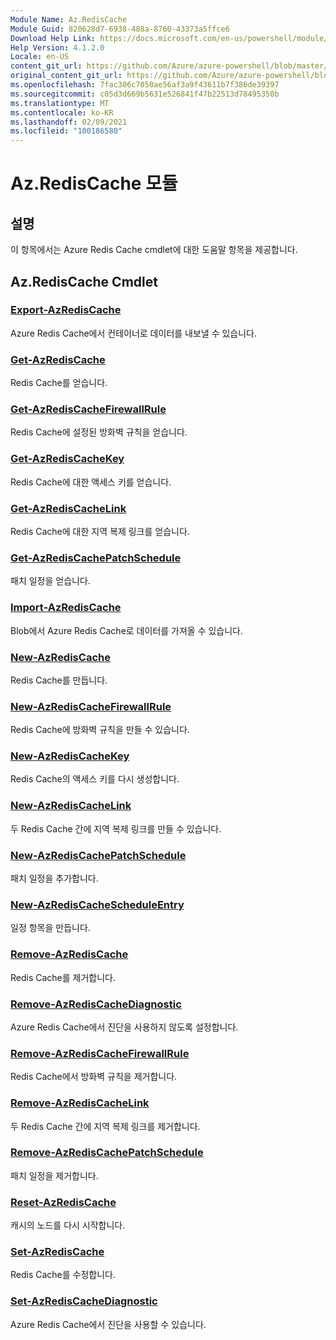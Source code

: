 ```yaml
---
Module Name: Az.RedisCache
Module Guid: 820628d7-6938-488a-8760-43373a5ffce6
Download Help Link: https://docs.microsoft.com/en-us/powershell/module/az.rediscache
Help Version: 4.1.2.0
Locale: en-US
content_git_url: https://github.com/Azure/azure-powershell/blob/master/src/RedisCache/RedisCache/help/Az.RedisCache.md
original_content_git_url: https://github.com/Azure/azure-powershell/blob/master/src/RedisCache/RedisCache/help/Az.RedisCache.md
ms.openlocfilehash: 7fac306c7050ae56af3a9f43611b7f386de39397
ms.sourcegitcommit: c05d3d669b5631e526841f47b22513d78495350b
ms.translationtype: MT
ms.contentlocale: ko-KR
ms.lasthandoff: 02/09/2021
ms.locfileid: "100186580"
---
```

# Az.RedisCache 모듈
## 설명
이 항목에서는 Azure Redis Cache cmdlet에 대한 도움말 항목을 제공합니다.

## Az.RedisCache Cmdlet
### [Export-AzRedisCache](Export-AzRedisCache.md)
Azure Redis Cache에서 컨테이너로 데이터를 내보낼 수 있습니다.

### [Get-AzRedisCache](Get-AzRedisCache.md)
Redis Cache를 얻습니다.

### [Get-AzRedisCacheFirewallRule](Get-AzRedisCacheFirewallRule.md)
Redis Cache에 설정된 방화벽 규칙을 얻습니다.

### [Get-AzRedisCacheKey](Get-AzRedisCacheKey.md)
Redis Cache에 대한 액세스 키를 얻습니다.

### [Get-AzRedisCacheLink](Get-AzRedisCacheLink.md)
Redis Cache에 대한 지역 복제 링크를 얻습니다.

### [Get-AzRedisCachePatchSchedule](Get-AzRedisCachePatchSchedule.md)
패치 일정을 얻습니다.

### [Import-AzRedisCache](Import-AzRedisCache.md)
Blob에서 Azure Redis Cache로 데이터를 가져올 수 있습니다.

### [New-AzRedisCache](New-AzRedisCache.md)
Redis Cache를 만듭니다.

### [New-AzRedisCacheFirewallRule](New-AzRedisCacheFirewallRule.md)
Redis Cache에 방화벽 규칙을 만들 수 있습니다.

### [New-AzRedisCacheKey](New-AzRedisCacheKey.md)
Redis Cache의 액세스 키를 다시 생성합니다.

### [New-AzRedisCacheLink](New-AzRedisCacheLink.md)
두 Redis Cache 간에 지역 복제 링크를 만들 수 있습니다.

### [New-AzRedisCachePatchSchedule](New-AzRedisCachePatchSchedule.md)
패치 일정을 추가합니다.

### [New-AzRedisCacheScheduleEntry](New-AzRedisCacheScheduleEntry.md)
일정 항목을 만듭니다.

### [Remove-AzRedisCache](Remove-AzRedisCache.md)
Redis Cache를 제거합니다.

### [Remove-AzRedisCacheDiagnostic](Remove-AzRedisCacheDiagnostic.md)
Azure Redis Cache에서 진단을 사용하지 않도록 설정합니다.

### [Remove-AzRedisCacheFirewallRule](Remove-AzRedisCacheFirewallRule.md)
Redis Cache에서 방화벽 규칙을 제거합니다.

### [Remove-AzRedisCacheLink](Remove-AzRedisCacheLink.md)
두 Redis Cache 간에 지역 복제 링크를 제거합니다.

### [Remove-AzRedisCachePatchSchedule](Remove-AzRedisCachePatchSchedule.md)
패치 일정을 제거합니다.

### [Reset-AzRedisCache](Reset-AzRedisCache.md)
캐시의 노드를 다시 시작합니다.

### [Set-AzRedisCache](Set-AzRedisCache.md)
Redis Cache를 수정합니다.

### [Set-AzRedisCacheDiagnostic](Set-AzRedisCacheDiagnostic.md)
Azure Redis Cache에서 진단을 사용할 수 있습니다.

